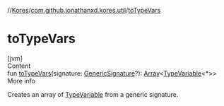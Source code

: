 //[Kores](../index.md)/[com.github.jonathanxd.kores.util](index.md)/[toTypeVars](to-type-vars.md)



# toTypeVars  
[jvm]  
Content  
fun [toTypeVars](to-type-vars.md)(signature: [GenericSignature](../com.github.jonathanxd.kores.generic/-generic-signature/index.md)?): [Array](https://kotlinlang.org/api/latest/jvm/stdlib/kotlin/-array/index.html)<[TypeVariable](https://docs.oracle.com/javase/8/docs/api/java/lang/reflect/TypeVariable.html)<*>>  
More info  


Creates an array of [TypeVariable](https://docs.oracle.com/javase/8/docs/api/java/lang/reflect/TypeVariable.html) from a generic signature.

  



